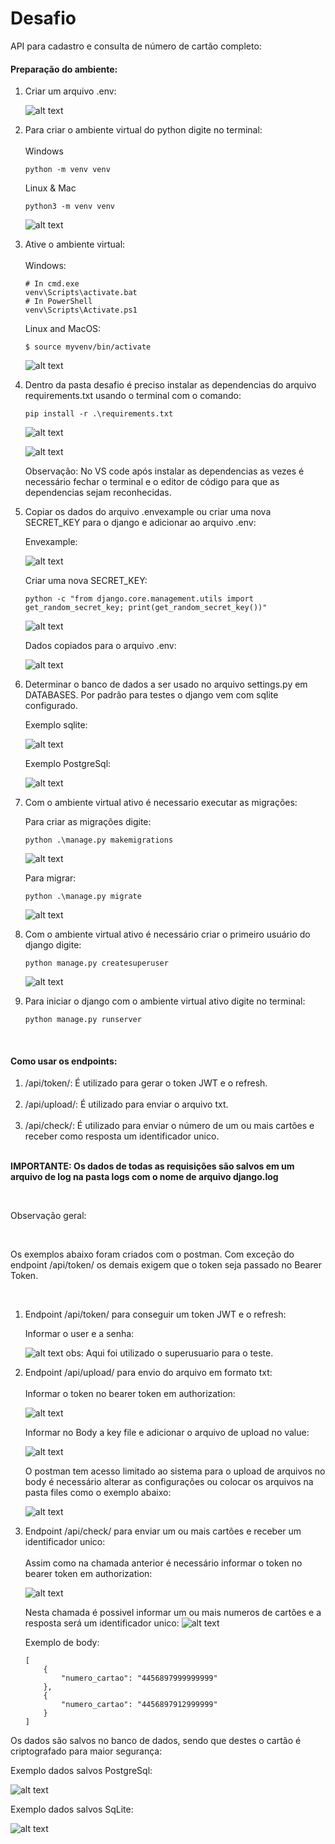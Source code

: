# Desafio

API para cadastro e consulta de número de cartão completo:

<h4>Preparação do ambiente:</h4>

<ol>

<li>Criar um arquivo .env:</li>

![alt text](image/add_env.png)

<li>Para criar o ambiente virtual do python digite no terminal:</li>
<br>
Windows

    python -m venv venv

Linux & Mac

    python3 -m venv venv

![alt text](image/create_venv.png)

<li>Ative o ambiente virtual:</li>
<br>
Windows:

    # In cmd.exe
    venv\Scripts\activate.bat
    # In PowerShell
    venv\Scripts\Activate.ps1

Linux and MacOS:

    $ source myvenv/bin/activate

![alt text](image/activate_venv.png)

<li>Dentro da pasta desafio é preciso instalar as dependencias do arquivo requirements.txt usando o terminal com o comando:</li>
    
    pip install -r .\requirements.txt

![alt text](image/pip_install1.png)

![alt text](image/pip_install2.png)

Observação: No VS code após instalar as dependencias as vezes é necessário fechar o terminal e o editor de código para que as dependencias sejam reconhecidas. 

<li>Copiar os dados do arquivo .envexample ou criar uma nova SECRET_KEY para o django e adicionar ao arquivo .env:</li>

Envexample:

![alt text](image/add_envexample.png)

Criar uma nova SECRET_KEY:

    python -c "from django.core.management.utils import get_random_secret_key; print(get_random_secret_key())"
    
![alt text](image/new_secret.png)

Dados copiados para o arquivo .env:

![alt text](image/env_config.png)

<li>Determinar o banco de dados a ser usado no arquivo settings.py em DATABASES. Por padrão para testes o django vem com sqlite configurado.</li>

Exemplo sqlite:

![alt text](image/sqlite_config.png)

Exemplo PostgreSql:

![alt text](image/postgre_config.png)

<li>Com o ambiente virtual ativo é necessario executar as migrações:</li>

Para criar as migrações digite: 

    python .\manage.py makemigrations
    
![alt text](image/makemigrations.png)

Para migrar:

    python .\manage.py migrate
    
![alt text](image/migrate.png)

<li>Com o ambiente virtual ativo é necessário criar o primeiro usuário do django digite:</li>

    python manage.py createsuperuser
    
![alt text](image/superuser.png)

<li>Para iniciar o django com o ambiente virtual ativo digite no terminal:</li>


    python manage.py runserver

<br>

</ol>

<h4>Como usar os endpoints:</h4>

<ol>
    
<li>/api/token/: É utilizado para gerar o token JWT e o refresh.</li>
        
<br>

<li>/api/upload/: É utilizado para enviar o arquivo txt.</li>
    
<br>
    
<li>/api/check/: É utilizado para enviar o número de um ou mais cartões e receber como resposta um identificador unico.</li>
    
<br>
    
</ol>

<strong>IMPORTANTE: Os dados de todas as requisições são salvos em um arquivo de log na pasta logs com o nome de arquivo django.log</strong>

<br>

Observação geral:

<br>

Os exemplos abaixo foram criados com o postman. Com exceção do endpoint /api/token/ os demais exigem que o token seja passado no Bearer Token.

<br>

<ol>
    
<li>Endpoint /api/token/ para conseguir um token JWT e o refresh:</li>


Informar o user e a senha:

![alt text](image/token.png)
obs: Aqui foi utilizado o superusuario para o teste.

<li>Endpoint /api/upload/ para envio do arquivo em formato txt:</li>
<br>
Informar o token no bearer token em authorization:

![alt text](image/access_upload.png)


Informar no Body a key file e adicionar o arquivo de upload no value:

![alt text](image/upload_body.png)


O postman tem acesso limitado ao sistema para o upload de arquivos no body é necessário alterar as configurações ou colocar os arquivos na pasta files como o exemplo abaixo:

![alt text](image/postman_local.png)

<li>Endpoint /api/check/ para enviar um ou mais cartões e receber um identificador unico:</li>
<br>
Assim como na chamada anterior é necessário informar o token no bearer token em authorization:

![alt text](image/check_token.png)


Nesta chamada é possivel informar um ou mais numeros de cartões e a resposta será um identificador unico:
![alt text](image/check_body.png)

Exemplo de body:

    [
        {
            "numero_cartao": "4456897999999999"
        },
        {
            "numero_cartao": "4456897912999999"
        }
    ]

</ol>

Os dados são salvos no banco de dados, sendo que destes o cartão é criptografado para maior segurança:

Exemplo dados salvos PostgreSql:

![alt text](image/postgresql_data.png)

Exemplo dados salvos SqLite:

![alt text](image/sqlite_data.png)
